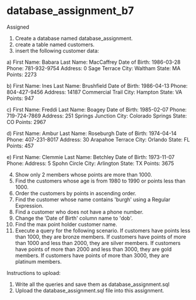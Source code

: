 # database_assignment_b7


Assigned
1. Create a database named database_assignment.
2. create a table named customers.
3. insert the following customer data:

a)
First Name: Babara
Last Name: MacCaffrey
Date of Birth: 1986-03-28
Phone: 781-932-9754
Address: 0 Sage Terrace
City: Waltham
State: MA
Points: 2273

b)
First Name: Ines
Last Name: Brushfield
Date of Birth: 1986-04-13
Phone: 804-427-9456
Address: 14187 Commercial Trail
City: Hampton
State: VA
Points: 947

c)
First Name: Freddi
Last Name: Boagey
Date of Birth: 1985-02-07
Phone: 719-724-7869
Address: 251 Springs Junction
City: Colorado Springs
State: CO
Points: 2967

d)
First Name: Ambur
Last Name: Roseburgh
Date of Birth: 1974-04-14
Phone: 407-231-8017
Address: 30 Arapahoe Terrace
City: Orlando
State: FL
Points: 457

e)
First Name: Clemmie
Last Name: Betchley
Date of Birth: 1973-11-07
Phone:
Address: 5 Spohn Circle
City: Arlington
State: TX
Points: 3675

4. Show only 2 members whose points are more than 1000.
5. Find the customers whose age is from 1980 to 1990 or points less than 1000.
6. Order the customers by points in ascending order.
7. Find the customer whose name contains 'burgh' using a Regular Expression.
8. Find a customer who does not have a phone number.
9. Change the 'Date of Birth' column name to 'dob'.
10. Find the max point holder customer name.
11. Execute a query for the following scenario.
If customers have points less than 1000, they are bronze members.
If customers have points of more than 1000 and less than 2000, they are silver members.
If customers have points of more than 2000 and less than 3000, they are gold members.
If customers have points of more than 3000, they are platinum members.

Instructions to upload:
1. Write all the queries and save them as database_assignment.sql
2. Upload the database_assignment.sql file into this assignment.
